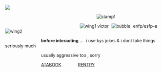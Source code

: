 ![](https://komarev.com/ghpvc/?username=graveyardletters&color=9cc3ff&style=plastic&label=how+much+sebastian+michaelis+loves+you+♡+ +) 



                                 ![stamp1](https://images-wixmp-ed30a86b8c4ca887773594c2.wixmp.com/f/106c4db5-2575-44ad-9c63-de5c147c32ae/d4v62cf-1a3346c1-52a9-4fec-a91b-44273598f7e1.gif?token=eyJ0eXAiOiJKV1QiLCJhbGciOiJIUzI1NiJ9.eyJzdWIiOiJ1cm46YXBwOjdlMGQxODg5ODIyNjQzNzNhNWYwZDQxNWVhMGQyNmUwIiwiaXNzIjoidXJuOmFwcDo3ZTBkMTg4OTgyMjY0MzczYTVmMGQ0MTVlYTBkMjZlMCIsIm9iaiI6W1t7InBhdGgiOiJcL2ZcLzEwNmM0ZGI1LTI1NzUtNDRhZC05YzYzLWRlNWMxNDdjMzJhZVwvZDR2NjJjZi0xYTMzNDZjMS01MmE5LTRmZWMtYTkxYi00NDI3MzU5OGY3ZTEuZ2lmIn1dXSwiYXVkIjpbInVybjpzZXJ2aWNlOmZpbGUuZG93bmxvYWQiXX0.5Pg8QYLALC54eKv3UXdHvOi5egk7XHrvz93ja5rcCUI)

                           ![wing1](https://gifs.crd.co/assets/images/gallery21/52c4ef1e.gif?v=ef433a6f) victor ![bubble](https://pix.crd.co/assets/images/gallery12/eb2a8a4f.gif?v=95dd3781) enfp/esfp-a ![wing2](https://gifs.crd.co/assets/images/gallery21/90ef812d.gif?v=ef433a6f)

             **before interacting** … i use kys jokes & i dont take things seriously much

             usually aggressive too , sorry

             [ATABOOK](https://deathsdespair.atabook.org/)      [RENTRY](https://rentry.co/deathsdespair-for-pt)


